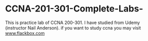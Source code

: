 # CCNA-201-301-Complete-Labs-
This is practice lab of CCNA 200-301. I have studied from Udemy (instructor Nail Anderson). if you want to study ccna you may visit www.flackbox.com
